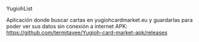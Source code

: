 YugiohList

Aplicación donde buscar cartas en yugiohcardmarket.eu y guardarlas para poder ver sus datos sin conexión a internet
APK:
https://github.com/termitavee/Yugioh-card-market-apk/releases
